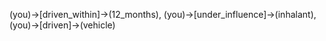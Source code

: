 (you)->[driven_within]->(12_months), (you)->[under_influence]->(inhalant), (you)->[driven]->(vehicle)